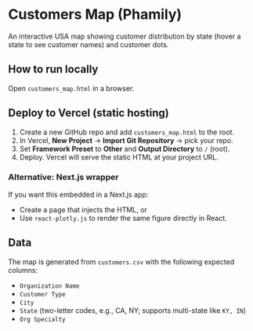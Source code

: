 # Customers Map (Phamily)

An interactive USA map showing customer distribution by state (hover a state to see customer names) and customer dots.

## How to run locally
Open `customers_map.html` in a browser.

## Deploy to Vercel (static hosting)

1. Create a new GitHub repo and add `customers_map.html` to the root.
2. In Vercel, **New Project** → **Import Git Repository** → pick your repo.
3. Set **Framework Preset** to **Other** and **Output Directory** to `/` (root).
4. Deploy. Vercel will serve the static HTML at your project URL.

### Alternative: Next.js wrapper
If you want this embedded in a Next.js app:
- Create a page that injects the HTML, or
- Use `react-plotly.js` to render the same figure directly in React.

## Data
The map is generated from `customers.csv` with the following expected columns:

- `Organization Name`
- `Customer Type`
- `City`
- `State` (two-letter codes, e.g., CA, NY; supports multi-state like `KY, IN`)
- `Org Specialty`

